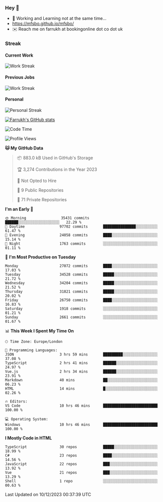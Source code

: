 ### Hey 👋

- 🏃 Working and Learning not at the same time...
- https://mfsbo.github.io/mfsbo/
- ✉️ Reach me on farrukh at bookingonline dot co dot uk

### Streak
#### Current Work
![Work Streak](https://streak-stats.demolab.com/?user=mfsbo)
#### Previous Jobs
![Work Streak](https://streak-stats.demolab.com/?user=farrukhcw)
#### Personal
![Personal Streak](https://streak-stats.demolab.com/?user=farrukhsubhani)

[![Farrukh's GitHub stats](https://github-readme-stats.vercel.app/api?username=mfsbo&hide=stars&count_private=true)](https://github.com/mfsbo/)

<!--START_SECTION:waka-->
![Code Time](http://img.shields.io/badge/Code%20Time-576%20hrs%207%20mins-blue)

![Profile Views](http://img.shields.io/badge/Profile%20Views-0-blue)

**🐱 My GitHub Data** 

> 📦 883.0 kB Used in GitHub's Storage 
 > 
> 🏆 3,274 Contributions in the Year 2023
 > 
> 🚫 Not Opted to Hire
 > 
> 📜 9 Public Repositories 
 > 
> 🔑 71 Private Repositories 
 > 
**I'm an Early 🐤** 

```text
🌞 Morning                35431 commits       ██████░░░░░░░░░░░░░░░░░░░   22.29 % 
🌆 Daytime                97702 commits       ███████████████░░░░░░░░░░   61.47 % 
🌃 Evening                24058 commits       ████░░░░░░░░░░░░░░░░░░░░░   15.14 % 
🌙 Night                  1763 commits        ░░░░░░░░░░░░░░░░░░░░░░░░░   01.11 % 
```
📅 **I'm Most Productive on Tuesday** 

```text
Monday                   27072 commits       ████░░░░░░░░░░░░░░░░░░░░░   17.03 % 
Tuesday                  34528 commits       █████░░░░░░░░░░░░░░░░░░░░   21.72 % 
Wednesday                34204 commits       █████░░░░░░░░░░░░░░░░░░░░   21.52 % 
Thursday                 31821 commits       █████░░░░░░░░░░░░░░░░░░░░   20.02 % 
Friday                   26750 commits       ████░░░░░░░░░░░░░░░░░░░░░   16.83 % 
Saturday                 1918 commits        ░░░░░░░░░░░░░░░░░░░░░░░░░   01.21 % 
Sunday                   2661 commits        ░░░░░░░░░░░░░░░░░░░░░░░░░   01.67 % 
```


📊 **This Week I Spent My Time On** 

```text
🕑︎ Time Zone: Europe/London

💬 Programming Languages: 
JSON                     3 hrs 59 mins       █████████░░░░░░░░░░░░░░░░   37.08 % 
TypeScript               2 hrs 41 mins       ██████░░░░░░░░░░░░░░░░░░░   24.97 % 
Vue.js                   2 hrs 34 mins       ██████░░░░░░░░░░░░░░░░░░░   23.91 % 
Markdown                 40 mins             ██░░░░░░░░░░░░░░░░░░░░░░░   06.23 % 
HTML                     14 mins             █░░░░░░░░░░░░░░░░░░░░░░░░   02.26 % 

🔥 Editors: 
VS Code                  10 hrs 46 mins      █████████████████████████   100.00 % 

💻 Operating System: 
Windows                  10 hrs 46 mins      █████████████████████████   100.00 % 
```

**I Mostly Code in HTML** 

```text
TypeScript               30 repos            █████░░░░░░░░░░░░░░░░░░░░   18.99 % 
C#                       23 repos            ████░░░░░░░░░░░░░░░░░░░░░   14.56 % 
JavaScript               22 repos            ███░░░░░░░░░░░░░░░░░░░░░░   13.92 % 
Vue                      21 repos            ███░░░░░░░░░░░░░░░░░░░░░░   13.29 % 
Shell                    1 repo              ░░░░░░░░░░░░░░░░░░░░░░░░░   00.63 % 
```




 Last Updated on 10/12/2023 00:37:39 UTC
<!--END_SECTION:waka-->
<!--
**mfsbo/mfsbo** is a ✨ _special_ ✨ repository because its `README.md` (this file) appears on your GitHub profile.

Here are some ideas to get you started:

- 🔭 I’m currently working on ...
- 🌱 I’m currently learning ...
- 👯 I’m looking to collaborate on ...
- 🤔 I’m looking for help with ...
- 💬 Ask me about ...
- 📫 How to reach me: ...
- 😄 Pronouns: ...
- ⚡ Fun fact: ...
-->
